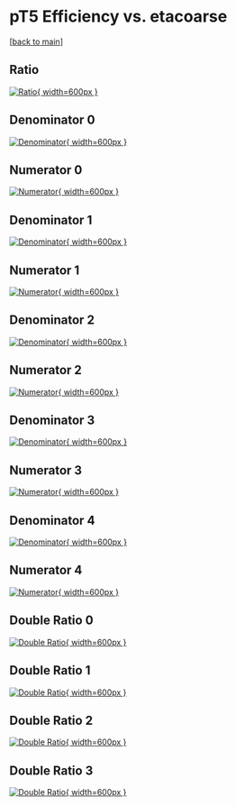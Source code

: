 # pT5 Efficiency vs. etacoarse

[[back to main](./)]



## Ratio

[![Ratio](../mtv/var/pT5_loweta_211_-1_eff_etacoarse.png){ width=600px }](../mtv/var/pT5_loweta_211_-1_eff_etacoarse.pdf)

## Denominator 0

[![Denominator](../mtv/den/pT5_loweta_211_-1_eff_etacoarse_den0.png){ width=600px }](../mtv/den/pT5_loweta_211_-1_eff_etacoarse_den0.pdf)

## Numerator 0

[![Numerator](../mtv/num/pT5_loweta_211_-1_eff_etacoarse_num0.png){ width=600px }](../mtv/num/pT5_loweta_211_-1_eff_etacoarse_num0.pdf)

## Denominator 1

[![Denominator](../mtv/den/pT5_loweta_211_-1_eff_etacoarse_den1.png){ width=600px }](../mtv/den/pT5_loweta_211_-1_eff_etacoarse_den1.pdf)

## Numerator 1

[![Numerator](../mtv/num/pT5_loweta_211_-1_eff_etacoarse_num1.png){ width=600px }](../mtv/num/pT5_loweta_211_-1_eff_etacoarse_num1.pdf)

## Denominator 2

[![Denominator](../mtv/den/pT5_loweta_211_-1_eff_etacoarse_den2.png){ width=600px }](../mtv/den/pT5_loweta_211_-1_eff_etacoarse_den2.pdf)

## Numerator 2

[![Numerator](../mtv/num/pT5_loweta_211_-1_eff_etacoarse_num2.png){ width=600px }](../mtv/num/pT5_loweta_211_-1_eff_etacoarse_num2.pdf)

## Denominator 3

[![Denominator](../mtv/den/pT5_loweta_211_-1_eff_etacoarse_den3.png){ width=600px }](../mtv/den/pT5_loweta_211_-1_eff_etacoarse_den3.pdf)

## Numerator 3

[![Numerator](../mtv/num/pT5_loweta_211_-1_eff_etacoarse_num3.png){ width=600px }](../mtv/num/pT5_loweta_211_-1_eff_etacoarse_num3.pdf)

## Denominator 4

[![Denominator](../mtv/den/pT5_loweta_211_-1_eff_etacoarse_den4.png){ width=600px }](../mtv/den/pT5_loweta_211_-1_eff_etacoarse_den4.pdf)

## Numerator 4

[![Numerator](../mtv/num/pT5_loweta_211_-1_eff_etacoarse_num4.png){ width=600px }](../mtv/num/pT5_loweta_211_-1_eff_etacoarse_num4.pdf)

## Double Ratio 0

[![Double Ratio](../mtv/ratio/pT5_loweta_211_-1_eff_etacoarse_ratio0.png){ width=600px }](../mtv/ratio/pT5_loweta_211_-1_eff_etacoarse_ratio0.pdf)

## Double Ratio 1

[![Double Ratio](../mtv/ratio/pT5_loweta_211_-1_eff_etacoarse_ratio1.png){ width=600px }](../mtv/ratio/pT5_loweta_211_-1_eff_etacoarse_ratio1.pdf)

## Double Ratio 2

[![Double Ratio](../mtv/ratio/pT5_loweta_211_-1_eff_etacoarse_ratio2.png){ width=600px }](../mtv/ratio/pT5_loweta_211_-1_eff_etacoarse_ratio2.pdf)

## Double Ratio 3

[![Double Ratio](../mtv/ratio/pT5_loweta_211_-1_eff_etacoarse_ratio3.png){ width=600px }](../mtv/ratio/pT5_loweta_211_-1_eff_etacoarse_ratio3.pdf)

